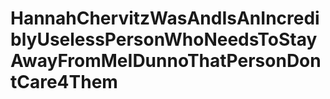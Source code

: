 # HannahChervitzWasAndIsAnIncrediblyUselessPersonWhoNeedsToStayAwayFromMeIDunnoThatPersonDontCare4Them
